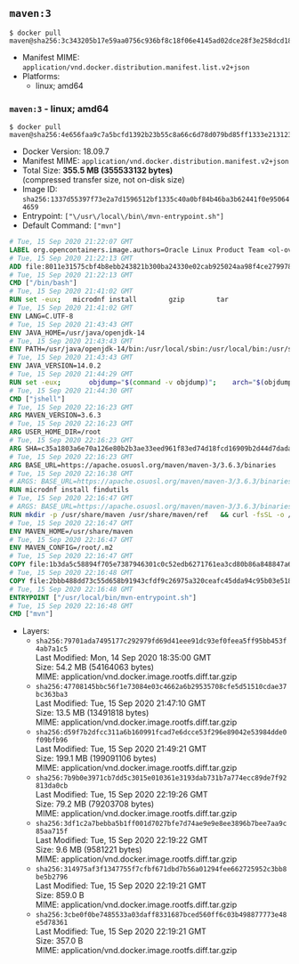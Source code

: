 ## `maven:3`

```console
$ docker pull maven@sha256:3c343205b17e59aa0756c936bf8c18f06e4145ad02dce28f3e258dcd18cfe8b3
```

-	Manifest MIME: `application/vnd.docker.distribution.manifest.list.v2+json`
-	Platforms:
	-	linux; amd64

### `maven:3` - linux; amd64

```console
$ docker pull maven@sha256:4e656faa9c7a5bcfd1392b23b55c8a66c6d78d079bd85ff1333e213123a8686c
```

-	Docker Version: 18.09.7
-	Manifest MIME: `application/vnd.docker.distribution.manifest.v2+json`
-	Total Size: **355.5 MB (355533132 bytes)**  
	(compressed transfer size, not on-disk size)
-	Image ID: `sha256:1337d55397f73e2a7d1596512bf1335c40a0bf84b46ba3b62441f0e950644659`
-	Entrypoint: `["\/usr\/local\/bin\/mvn-entrypoint.sh"]`
-	Default Command: `["mvn"]`

```dockerfile
# Tue, 15 Sep 2020 21:22:07 GMT
LABEL org.opencontainers.image.authors=Oracle Linux Product Team <ol-ovm-info_ww@oracle.com> org.opencontainers.image.url=https://github.com/oracle/container-images org.opencontainers.image.source=https://github.com/oracle/container-images/tree/dist-amd64/8-slim org.opencontainers.image.vendor=Oracle America, Inc org.opencontainers.image.title=Oracle Linux 8 (slim) org.opencontainers.image.description=Oracle Linux is an open-source       operating system available under the GNU General Public License (GPLv2) and       is suitable for both general purpose or Oracle workloads.
# Tue, 15 Sep 2020 21:22:13 GMT
ADD file:8011e31575cbf4b8ebb243821b300ba24330e02cab925024aa98f4ce27997846 in / 
# Tue, 15 Sep 2020 21:22:13 GMT
CMD ["/bin/bash"]
# Tue, 15 Sep 2020 21:41:02 GMT
RUN set -eux; 	microdnf install 		gzip 		tar 				binutils 		freetype fontconfig 	; 	microdnf clean all
# Tue, 15 Sep 2020 21:41:02 GMT
ENV LANG=C.UTF-8
# Tue, 15 Sep 2020 21:43:43 GMT
ENV JAVA_HOME=/usr/java/openjdk-14
# Tue, 15 Sep 2020 21:43:43 GMT
ENV PATH=/usr/java/openjdk-14/bin:/usr/local/sbin:/usr/local/bin:/usr/sbin:/usr/bin:/sbin:/bin
# Tue, 15 Sep 2020 21:43:43 GMT
ENV JAVA_VERSION=14.0.2
# Tue, 15 Sep 2020 21:44:29 GMT
RUN set -eux; 		objdump="$(command -v objdump)"; 	arch="$(objdump --file-headers "$objdump" | awk -F '[:,]+[[:space:]]+' '$1 == "architecture" { print $2 }')"; 	case "$arch" in 		amd64 | i386:x86-64) 			downloadUrl=https://download.java.net/java/GA/jdk14.0.2/205943a0976c4ed48cb16f1043c5c647/12/GPL/openjdk-14.0.2_linux-x64_bin.tar.gz; 			downloadSha256=91310200f072045dc6cef2c8c23e7e6387b37c46e9de49623ce0fa461a24623d; 			;; 		*) echo >&2 "error: unsupported architecture: '$arch'"; exit 1 ;; 	esac; 		curl -fL -o openjdk.tgz "$downloadUrl"; 	echo "$downloadSha256 *openjdk.tgz" | sha256sum --strict --check -; 		mkdir -p "$JAVA_HOME"; 	tar --extract 		--file openjdk.tgz 		--directory "$JAVA_HOME" 		--strip-components 1 		--no-same-owner 	; 	rm openjdk.tgz; 		ln -sfT "$JAVA_HOME" /usr/java/default; 	ln -sfT "$JAVA_HOME" /usr/java/latest; 	for bin in "$JAVA_HOME/bin/"*; do 		base="$(basename "$bin")"; 		[ ! -e "/usr/bin/$base" ]; 		alternatives --install "/usr/bin/$base" "$base" "$bin" 20000; 	done; 		java -Xshare:dump; 		rm -rf "$JAVA_HOME/lib/security/cacerts"; 	ln -sT /etc/pki/ca-trust/extracted/java/cacerts "$JAVA_HOME/lib/security/cacerts"; 		fileEncoding="$(echo 'System.out.println(System.getProperty("file.encoding"))' | jshell -s -)"; [ "$fileEncoding" = 'UTF-8' ]; rm -rf ~/.java; 	javac --version; 	java --version
# Tue, 15 Sep 2020 21:44:30 GMT
CMD ["jshell"]
# Tue, 15 Sep 2020 22:16:23 GMT
ARG MAVEN_VERSION=3.6.3
# Tue, 15 Sep 2020 22:16:23 GMT
ARG USER_HOME_DIR=/root
# Tue, 15 Sep 2020 22:16:23 GMT
ARG SHA=c35a1803a6e70a126e80b2b3ae33eed961f83ed74d18fcd16909b2d44d7dada3203f1ffe726c17ef8dcca2dcaa9fca676987befeadc9b9f759967a8cb77181c0
# Tue, 15 Sep 2020 22:16:23 GMT
ARG BASE_URL=https://apache.osuosl.org/maven/maven-3/3.6.3/binaries
# Tue, 15 Sep 2020 22:16:38 GMT
# ARGS: BASE_URL=https://apache.osuosl.org/maven/maven-3/3.6.3/binaries MAVEN_VERSION=3.6.3 SHA=c35a1803a6e70a126e80b2b3ae33eed961f83ed74d18fcd16909b2d44d7dada3203f1ffe726c17ef8dcca2dcaa9fca676987befeadc9b9f759967a8cb77181c0 USER_HOME_DIR=/root
RUN microdnf install findutils
# Tue, 15 Sep 2020 22:16:47 GMT
# ARGS: BASE_URL=https://apache.osuosl.org/maven/maven-3/3.6.3/binaries MAVEN_VERSION=3.6.3 SHA=c35a1803a6e70a126e80b2b3ae33eed961f83ed74d18fcd16909b2d44d7dada3203f1ffe726c17ef8dcca2dcaa9fca676987befeadc9b9f759967a8cb77181c0 USER_HOME_DIR=/root
RUN mkdir -p /usr/share/maven /usr/share/maven/ref   && curl -fsSL -o /tmp/apache-maven.tar.gz ${BASE_URL}/apache-maven-${MAVEN_VERSION}-bin.tar.gz   && echo "${SHA}  /tmp/apache-maven.tar.gz" | sha512sum -c -   && tar -xzf /tmp/apache-maven.tar.gz -C /usr/share/maven --strip-components=1   && rm -f /tmp/apache-maven.tar.gz   && ln -s /usr/share/maven/bin/mvn /usr/bin/mvn
# Tue, 15 Sep 2020 22:16:47 GMT
ENV MAVEN_HOME=/usr/share/maven
# Tue, 15 Sep 2020 22:16:47 GMT
ENV MAVEN_CONFIG=/root/.m2
# Tue, 15 Sep 2020 22:16:47 GMT
COPY file:1b3da5c58894f705e7387946301c0c52edb6271761ea3cd80b86a848847a64cd in /usr/local/bin/mvn-entrypoint.sh 
# Tue, 15 Sep 2020 22:16:48 GMT
COPY file:2bbb488dd73c55d658b91943cfdf9c26975a320ceafc45dda94c95b03e518ad3 in /usr/share/maven/ref/ 
# Tue, 15 Sep 2020 22:16:48 GMT
ENTRYPOINT ["/usr/local/bin/mvn-entrypoint.sh"]
# Tue, 15 Sep 2020 22:16:48 GMT
CMD ["mvn"]
```

-	Layers:
	-	`sha256:79701ada7495177c292979fd69d41eee91dc93ef0feea5ff95bb453f4ab7a1c5`  
		Last Modified: Mon, 14 Sep 2020 18:35:00 GMT  
		Size: 54.2 MB (54164063 bytes)  
		MIME: application/vnd.docker.image.rootfs.diff.tar.gzip
	-	`sha256:47708145bbc56f1e73084e03c4662a6b29535708cfe5d51510cdae37bc363ba3`  
		Last Modified: Tue, 15 Sep 2020 21:47:10 GMT  
		Size: 13.5 MB (13491818 bytes)  
		MIME: application/vnd.docker.image.rootfs.diff.tar.gzip
	-	`sha256:d59f7b2dfcc311a6b160991fcad7e6dcce53f296e89042e53984dde0f09bfb96`  
		Last Modified: Tue, 15 Sep 2020 21:49:21 GMT  
		Size: 199.1 MB (199091106 bytes)  
		MIME: application/vnd.docker.image.rootfs.diff.tar.gzip
	-	`sha256:7b9b0e3971cb7dd5c3015e010361e3193dab731b7a774ecc89de7f92813da0cb`  
		Last Modified: Tue, 15 Sep 2020 22:19:26 GMT  
		Size: 79.2 MB (79203708 bytes)  
		MIME: application/vnd.docker.image.rootfs.diff.tar.gzip
	-	`sha256:3df1c2a7bebba5b1ff001d7027bfe7d74ae9e9e8ee3896b7bee7aa9c85aa715f`  
		Last Modified: Tue, 15 Sep 2020 22:19:22 GMT  
		Size: 9.6 MB (9581221 bytes)  
		MIME: application/vnd.docker.image.rootfs.diff.tar.gzip
	-	`sha256:314975af3f1347755f7cfbf671dbd7b56a01294fee662725952c3bb8be5b2796`  
		Last Modified: Tue, 15 Sep 2020 22:19:21 GMT  
		Size: 859.0 B  
		MIME: application/vnd.docker.image.rootfs.diff.tar.gzip
	-	`sha256:3cbe0f0be7485533a03daff8331687bced560ff6c03b498877773e48e5d78361`  
		Last Modified: Tue, 15 Sep 2020 22:19:21 GMT  
		Size: 357.0 B  
		MIME: application/vnd.docker.image.rootfs.diff.tar.gzip
